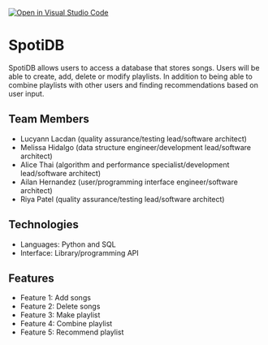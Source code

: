 [![Open in Visual Studio Code](https://classroom.github.com/assets/open-in-vscode-718a45dd9cf7e7f842a935f5ebbe5719a5e09af4491e668f4dbf3b35d5cca122.svg)](https://classroom.github.com/online_ide?assignment_repo_id=10830803&assignment_repo_type=AssignmentRepo)
# SpotiDB
SpotiDB allows users to access a database that stores songs. Users will be able to create, add, delete or modify playlists. In addition to being able to combine playlists with other users and finding recommendations based on user input. 

## Team Members
* Lucyann Lacdan (quality assurance/testing lead/software architect)
* Melissa Hidalgo (data structure engineer/development lead/software architect)
* Alice Thai (algorithm and performance specialist/development lead/software architect)
* Ailan Hernandez (user/programming interface engineer/software architect)
* Riya Patel (quality assurance/testing lead/software architect)

## Technologies
* Languages: Python and SQL
* Interface: Library/programming API

## Features
* Feature 1: Add songs
* Feature 2: Delete songs
* Feature 3: Make playlist
* Feature 4: Combine playlist
* Feature 5: Recommend playlist

